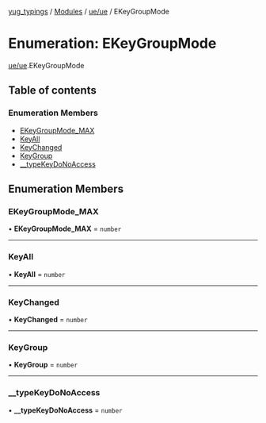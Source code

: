 [yug_typings](../README.md) / [Modules](../modules.md) / [ue/ue](../modules/ue_ue.md) / EKeyGroupMode

# Enumeration: EKeyGroupMode

[ue/ue](../modules/ue_ue.md).EKeyGroupMode

## Table of contents

### Enumeration Members

- [EKeyGroupMode\_MAX](ue_ue.EKeyGroupMode.md#ekeygroupmode_max)
- [KeyAll](ue_ue.EKeyGroupMode.md#keyall)
- [KeyChanged](ue_ue.EKeyGroupMode.md#keychanged)
- [KeyGroup](ue_ue.EKeyGroupMode.md#keygroup)
- [\_\_typeKeyDoNoAccess](ue_ue.EKeyGroupMode.md#__typekeydonoaccess)

## Enumeration Members

### EKeyGroupMode\_MAX

• **EKeyGroupMode\_MAX** = `number`

___

### KeyAll

• **KeyAll** = `number`

___

### KeyChanged

• **KeyChanged** = `number`

___

### KeyGroup

• **KeyGroup** = `number`

___

### \_\_typeKeyDoNoAccess

• **\_\_typeKeyDoNoAccess** = `number`
